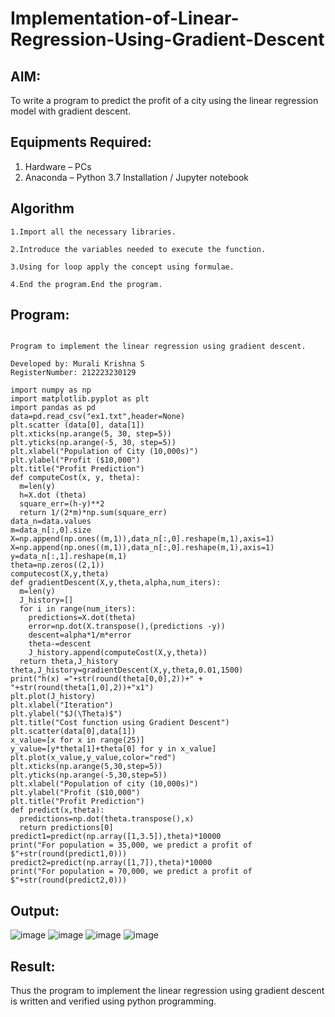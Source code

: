 # Implementation-of-Linear-Regression-Using-Gradient-Descent

## AIM:
To write a program to predict the profit of a city using the linear regression model with gradient descent.

## Equipments Required:
1. Hardware – PCs
2. Anaconda – Python 3.7 Installation / Jupyter notebook

## Algorithm
```
1.Import all the necessary libraries.

2.Introduce the variables needed to execute the function.

3.Using for loop apply the concept using formulae.

4.End the program.End the program.
```
## Program:
```

Program to implement the linear regression using gradient descent.

Developed by: Murali Krishna S 
RegisterNumber: 212223230129

import numpy as np
import matplotlib.pyplot as plt
import pandas as pd
data=pd.read_csv("ex1.txt",header=None)
plt.scatter (data[0], data[1])
plt.xticks(np.arange(5, 30, step=5))
plt.yticks(np.arange(-5, 30, step=5))
plt.xlabel("Population of City (10,000s)")
plt.ylabel("Profit ($10,000")
plt.title("Profit Prediction")
def computeCost(x, y, theta):
  m=len(y)
  h=X.dot (theta)
  square_err=(h-y)**2
  return 1/(2*m)*np.sum(square_err)
data_n=data.values
m=data_n[:,0].size
X=np.append(np.ones((m,1)),data_n[:,0].reshape(m,1),axis=1)
X=np.append(np.ones((m,1)),data_n[:,0].reshape(m,1),axis=1)
y=data_n[:,1].reshape(m,1)
theta=np.zeros((2,1))
computecost(X,y,theta)
def gradientDescent(X,y,theta,alpha,num_iters):
  m=len(y)
  J_history=[]
  for i in range(num_iters):
    predictions=X.dot(theta)
    error=np.dot(X.transpose(),(predictions -y))
    descent=alpha*1/m*error
    theta-=descent
    J_history.append(computeCost(X,y,theta))
  return theta,J_history
theta,J_history=gradientDescent(X,y,theta,0.01,1500)
print("h(x) ="+str(round(theta[0,0],2))+" + "+str(round(theta[1,0],2))+"x1")
plt.plot(J_history)
plt.xlabel("Iteration")
plt.ylabel("$J(\Theta)$")
plt.title("Cost function using Gradient Descent")
plt.scatter(data[0],data[1])
x_value=[x for x in range(25)]
y_value=[y*theta[1]+theta[0] for y in x_value]
plt.plot(x_value,y_value,color="red")
plt.xticks(np.arange(5,30,step=5))
plt.yticks(np.arange(-5,30,step=5))
plt.xlabel("Population of city (10,000s)")
plt.ylabel("Profit ($10,000")
plt.title("Profit Prediction")
def predict(x,theta):
  predictions=np.dot(theta.transpose(),x)
  return predictions[0]
predict1=predict(np.array([1,3.5]),theta)*10000
print("For population = 35,000, we predict a profit of $"+str(round(predict1,0)))
predict2=predict(np.array([1,7]),theta)*10000
print("For population = 70,000, we predict a profit of $"+str(round(predict2,0)))

```

## Output:
![image](https://user-images.githubusercontent.com/117006918/198871776-d13c79fe-3059-49f5-8c07-84be3bbda631.png)
![image](https://user-images.githubusercontent.com/117006918/198871789-88c2aa05-2483-442d-bf9b-615294b523da.png)
![image](https://user-images.githubusercontent.com/117006918/198871803-635ed14d-366f-4d34-96a7-92244abbab4f.png)
![image](https://user-images.githubusercontent.com/117006918/198871808-ee872a01-5a7e-4edb-ac78-1db2b2023ba7.png)



## Result:
Thus the program to implement the linear regression using gradient descent is written and verified using python programming.
